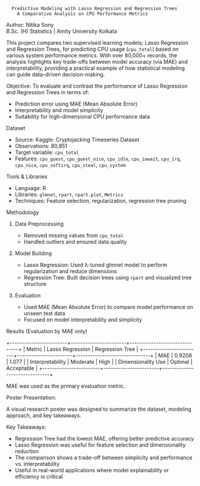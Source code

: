 	  Predictive Modeling with Lasso Regression and Regression Trees  
		A Comparative Analysis on CPU Performance Metrics

Author:  Nitika Sony  
B.Sc. (H) Statistics | Amity University Kolkata  



This project compares two supervised learning models; Lasso Regression and Regression Trees, for predicting CPU usage (`cpu_total`) based on various system performance metrics. With over 80,000+ records, the analysis highlights key trade-offs between model accuracy (via MAE) and interpretability, providing a practical example of how statistical modeling can guide data-driven decision-making.

Objective:
To evaluate and contrast the performance of Lasso Regression and Regression Trees in terms of:
- Prediction error using MAE (Mean Absolute Error)
- Interpretability and model simplicity
- Suitability for high-dimensional CPU performance data

 Dataset
- Source: Kaggle: Cryptojacking Timeseries Dataset 
- Observations: 80,851
- Target variable: `cpu_total`
- Features: `cpu_guest`, `cpu_guest_nice`, `cpu_idle`, `cpu_iowait`, `cpu_irq`, `cpu_nice`, `cpu_softirq`, `cpu_steal`, `cpu_system`

 Tools & Libraries
- Language: R  
- Libraries: `glmnet`, `rpart`, `rpart.plot`, `Metrics`  
- Techniques: Feature selection, regularization, regression tree pruning

Methodology
1. Data Preprocessing
   - Removed missing values from `cpu_total`
   - Handled outliers and ensured data quality

2. Model Building
   - Lasso Regression: Used λ-tuned glmnet model to perform regularization and reduce dimensions
   - Regression Tree: Built decision trees using `rpart` and visualized tree structure

3. Evaluation
   - Used MAE (Mean Absolute Error) to compare model performance on unseen test data
   - Focused on model interpretability and simplicity

Results (Evaluation by MAE only)

+------------------------+-----------------------+-------------------------------+
| Metric                 | Lasso Regression      | Regression Tree               |
+------------------------+-----------------------+-------------------------------+
| MAE                    | 0.9208                | 1.077                         |
| Interpretability       | Moderate              | High                          |
| Dimensionality Use     | Optimal               | Acceptable                    |
+------------------------+-----------------------+-------------------------------+


MAE was used as the primary evaluation metric. 


 Poster Presentation: 

A visual research poster was designed to summarize the dataset, modeling approach, and key takeaways.

 Key Takeaways: 
- Regression Tree had the lowest MAE, offering better predictive accuracy
- Lasso Regression was useful for feature selection and dimensionality reduction
- The comparison shows a trade-off between simplicity and performance vs. interpretability
- Useful in real-world applications where model explainability or efficiency is critical



